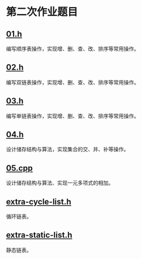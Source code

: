 # 第二次作业题目

## [01.h]()
编写顺序表操作，实现增、删、查、改、排序等常用操作。

## [02.h]()
编写双链表操作，实现增、删、查、改、排序等常用操作。

## [03.h]()
编写单链表操作，实现增、删、查、改、排序等常用操作。

## [04.h]()
设计储存结构与算法，实现集合的交、并、补等操作。

## [05.cpp]()
设计储存结构与算法、实现一元多项式的相加。

## [extra-cycle-list.h]()
循环链表。

## [extra-static-list.h]()
静态链表。